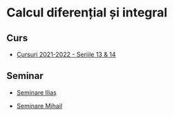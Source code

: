 # Calcul diferențial și integral

## Curs

- [Cursuri 2021-2022 - Seriile 13 & 14](https://unibucro0-my.sharepoint.com/:f:/r/personal/maria-ilinca_nechita_s_unibuc_ro/Documents/Semestrul%20I-%20materiale/Calcul%20diferential%20si%20integral/Cursuri?csf=1&web=1&e=Knoppo)

## Seminar

- [Seminare Iliaș](https://unibucro0-my.sharepoint.com/:f:/r/personal/maria-ilinca_nechita_s_unibuc_ro/Documents/Semestrul%20I-%20materiale/Calcul%20diferential%20si%20integral/Seminare/Ilias?csf=1&web=1&e=eP7l7g)

- [Seminare Mihail](https://unibucro0-my.sharepoint.com/:f:/r/personal/maria-ilinca_nechita_s_unibuc_ro/Documents/Semestrul%20I-%20materiale/Calcul%20diferential%20si%20integral/Seminare/Mihail?csf=1&web=1&e=lLPcX3)
